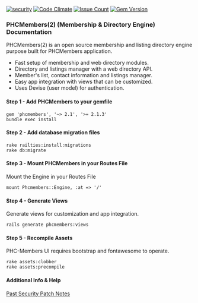 [![security](https://hakiri.io/github/PHCNetworks/phc-members/master.svg)](https://hakiri.io/github/PHCNetworks/phc-members/master)
[![Code Climate](https://codeclimate.com/github/PHCNetworks/phc-members/badges/gpa.svg)](https://codeclimate.com/github/PHCNetworks/phc-members)
[![Issue Count](https://codeclimate.com/github/PHCNetworks/phc-members/badges/issue_count.svg)](https://codeclimate.com/github/PHCNetworks/phc-members)
[![Gem Version](https://badge.fury.io/rb/phcmembers.svg)](https://badge.fury.io/rb/phcmembers)
  
### PHCMembers(2) (Membership & Directory Engine) Documentation
PHCMembers(2) is an open source membership and listing directory engine purpose built for PHCMembers application.  
  
- Fast setup of membership and web directory modules.
- Directory and listings manager with a web directory API.
- Member's list, contact information and listings manager.
- Easy app integration with views that can be customized.
- Uses Devise (user model) for authentication.
  
#### Step 1 - Add PHCMembers to your gemfile  
  
	gem 'phcmembers', '~> 2.1', '>= 2.1.3'
	bundle exec install
  
#### Step 2 - Add database migration files  
  
	rake railties:install:migrations
	rake db:migrate
  
#### Step 3 - Mount PHCMembers in your Routes File  
Mount the Engine in your Routes File
  
	mount Phcmembers::Engine, :at => '/'
  
#### Step 4 - Generate Views  
Generate views for customization and app integration.  
  
	rails generate phcmembers:views
  
#### Step 5 - Recompile Assets  
PHC-Members UI requires bootstrap and fontawesome to operate.  
  
	rake assets:clobber
	rake assets:precompile
  
#### Additional Info & Help  
  
[Past Security Patch Notes](https://github.com/PHCNetworks/phc-members/wiki/Critical-Security-Updates)
  
